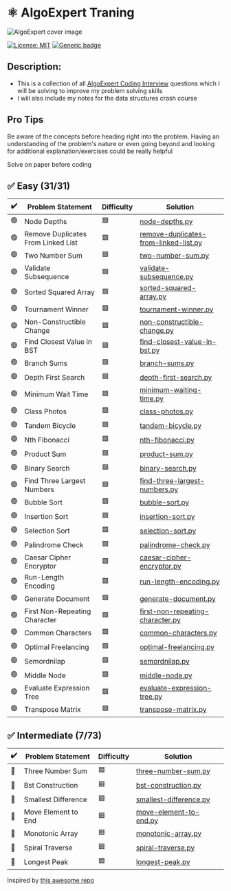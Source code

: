 
# ⚛ AlgoExpert Traning

![AlgoExpert cover image](https://cdn.prod.website-files.com/66bc0319fce51f7e5568a809/66cccf9f0831b90db80f9e82_63d939d762e51477220cd31b_AlgoExpert.webp)

 [![License: MIT](https://img.shields.io/badge/License-MIT-yellow.svg)](https://opensource.org/licenses/MIT "MIT License")
 [![Generic badge](https://img.shields.io/badge/lang-python-yellow.svg)](https://www.python.org/)

## Description:
- This is a collection of all [AlgoExpert Coding Interview](https://www.algoexpert.io/questions) questions which I will be solving to improve my problem solving skills </br>
- I will also include my notes for the data structures crash course

## Pro Tips
Be aware of the concepts before heading right into the problem. Having an understanding of the problem's nature or even going beyond and looking for additional explanation/exercises could be really helpful

Solve on paper before coding

## ✅ Easy (31/31)

| ✔️ | Problem Statement | Difficulty | Solution |
|----|-------------------|------------|----------|
| 🟢 | Node Depths | 🟩 | [node-depths.py](questions/easy/1.node-depths.py) |
| 🟢 | Remove Duplicates From Linked List | 🟩 | [remove-duplicates-from-linked-list.py](questions/easy/2.remove-duplicates-from-linked-list.py) |
| 🟢 | Two Number Sum | 🟩 | [two-number-sum.py](questions/easy/3.two-number-sum.py) |
| 🟢 | Validate Subsequence | 🟩 | [validate-subsequence.py](questions/easy/4.validate-subsequence.py) |
| 🟢 | Sorted Squared Array | 🟩 | [sorted-squared-array.py](questions/easy/5.sorted-squared-array.py) |
| 🟢 | Tournament Winner | 🟩 | [tournament-winner.py](questions/easy/6.tournament-winner.py) |
| 🟢 | Non-Constructible Change | 🟩 | [non-constructible-change.py](questions/easy/7.non-constructible-change.py) |
| 🟢 | Find Closest Value in BST | 🟩 | [find-closest-value-in-bst.py](questions/easy/8.find-closest-value-in-bst.py) |
| 🟢 | Branch Sums | 🟩 | [branch-sums.py](questions/easy/9.branch-sums.py) |
| 🟢 | Depth First Search | 🟩 | [depth-first-search.py](questions/easy/10.depth-first-search.py) |
| 🟢 | Minimum Wait Time | 🟩 | [minimum-waiting-time.py](questions/easy/11.minimum-waiting-time.py) |
| 🟢 | Class Photos | 🟩 | [class-photos.py](questions/easy/12.class-photos.py) |
| 🟢 | Tandem Bicycle | 🟩 | [tandem-bicycle.py](questions/easy/13.tandem-bicycle.py) |
| 🟢 | Nth Fibonacci | 🟩 | [nth-fibonacci.py](questions/easy/14.nth-fibonacci.py) |
| 🟢 | Product Sum | 🟩 | [product-sum.py](questions/easy/15.product-sum.py) |
| 🟢 | Binary Search | 🟩 | [binary-search.py](questions/easy/16.binary-search.py) |
| 🟢 | Find Three Largest Numbers | 🟩 | [find-three-largest-numbers.py](questions/easy/17.find-three-largest-numbers.py) |
| 🟢 | Bubble Sort | 🟩 | [bubble-sort.py](questions/easy/18.bubble-sort.py) |
| 🟢 | Insertion Sort | 🟩 | [insertion-sort.py](questions/easy/19.insertion-sort.py) |
| 🟢 | Selection Sort | 🟩 | [selection-sort.py](questions/easy/20.selection-sort.py) |
| 🟢 | Palindrome Check | 🟩 | [palindrome-check.py](questions/easy/21.palindrome-check.py) |
| 🟢 | Caesar Cipher Encryptor | 🟩 | [caesar-cipher-encryptor.py](questions/easy/22.caesar-cipher-encryptor.py) |
| 🟢 | Run-Length Encoding | 🟩 | [run-length-encoding.py](questions/easy/23.run-length-encoding.py) |
| 🟢 | Generate Document | 🟩 | [generate-document.py](questions/easy/24.generate-document.py) |
| 🟢 | First Non-Repeating Character | 🟩 | [first-non-repeating-character.py](questions/easy/25.first-non-repeating-character.py) |
| 🟢 | Common Characters | 🟩 | [common-characters.py](questions/easy/26.common-characters.py) |
| 🟢 | Optimal Freelancing | 🟩 | [optimal-freelancing.py](questions/easy/27.optimal-freelancing.py) |
| 🟢 | Semordnilap | 🟩 | [semordnilap.py](questions/easy/28.semordnilap.py) |
| 🟢 | Middle Node | 🟩 | [middle-node.py](questions/easy/29.middle-node.py) |
| 🟢 | Evaluate Expression Tree | 🟩 | [evaluate-expression-tree.py](questions/easy/30.evaluate-expression-tree.py) |
| 🟢 | Transpose Matrix | 🟩 | [transpose-matrix.py](questions/easy/31.transpose-matrix.py) |

## ✅ Intermediate (7/73)

| ✔️ | Problem Statement | Difficulty | Solution |
|----|-------------------|------------|----------|
| 🔵 | Three Number Sum | 🟦 | [three-number-sum.py](questions/intermediate/1.three-number-sum.py) |
| 🔵 | Bst Construction | 🟦 | [bst-construction.py](questions/intermediate/2.bst-construction.py) |
| 🔵 | Smallest Difference | 🟦 | [smallest-difference.py](questions/intermediate/3.smallest-difference.py) |
| 🔵 | Move Element to End | 🟦 | [move-element-to-end.py](questions/intermediate/4.move-element-to-end.py) |
| 🔵 | Monotonic Array | 🟦 | [monotonic-array.py](questions/intermediate/5.monotonic-array.py) |
| 🔵 | Spiral Traverse | 🟦 | [spiral-traverse.py](questions/intermediate/6.spiral-traverse.py) |
| 🔵 | Longest Peak | 🟦 | [longest-peak.py](questions/intermediate/7.longest-peak.py) |

Inspired by [this awesome repo](https://github.com/das-jishu/algoexpert-data-structures-algorithms)
